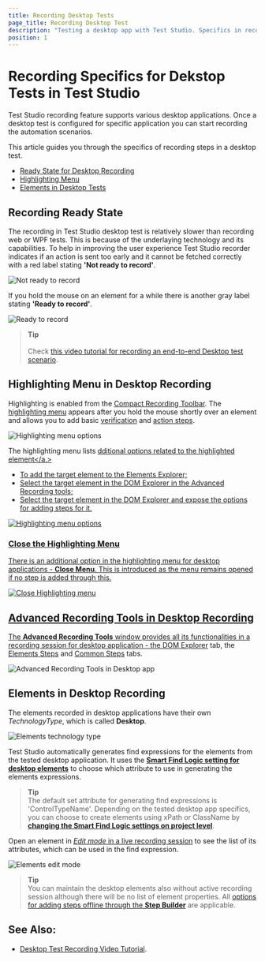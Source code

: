 ```yaml
---
title: Recording Desktop Tests
page_title: Recording Desktop Test
description: "Testing a desktop app with Test Studio. Specifics in recording desktop application scenarios in Test Studio. Record an automated scenario for desktop app in Test Studio. "
position: 1
---
```

# Recording Specifics for Dekstop Tests in Test Studio

Test Studio recording feature supports various desktop applications. Once a desktop test is configured for specific application you can start recording the automation scenarios.

This article guides you through the specifics of recording steps in a desktop test.

- [Ready State for Desktop Recording](#recording-ready-state)
- [Highlighting Menu](#highlighting-menu)
- [Elements in Desktop Tests](#elements-in-desktop-tests)


## Recording Ready State

The recording in Test Studio desktop test is relatively slower than recording web or WPF tests. This is because of the underlaying technology and its capabilities. To help in improving the user experience Test Studio recorder indicates if an action is sent too early and it cannot be fetched correctly with a red label stating __'Not ready to record'__.

![Not ready to record](/img/automated-tests/desktop-testing/recording-specifics/fig1.png)

If you hold the mouse on an element for a while there is another gray label stating __'Ready to record'__.

![Ready to record](/img/automated-tests/desktop-testing/recording-specifics/fig2.png)

> **Tip**
> <br>
> <br>
> Check <a href="https://www.telerik.com/videos/teststudio/desktop-testing-video-tutorial" target="_blank">this video tutorial for recording an end-to-end Desktop test scenario</a>.

## Highlighting Menu in Desktop Recording

Highlighting is enabled from the <a href="/features/recorder/compact-recording-toolbar#enable-hover-over-highlighting" target="_blank">Compact Recording Toolbar</a>. The <a href="/automated-tests/recording/hover-over-highlighting" target="_blank">highlighting menu</a> appears after you hold the mouse shortly over an element and allows you to add basic <a href="/features/recorder/highlighting-menu/quick-steps/quick-verification" target="_blank">verification</a> and <a href="/features/recorder/highlighting-menu/mouse-actions" target="_blank">action steps</a>.

![Highlighting menu options](/img/automated-tests/desktop-testing/recording-specifics/fig3.png)

The highlighting menu lists <a href="/features/recorder/highlighting-menu/element-options" target="_blank">dditional options related to the highlighted element</a.> 

- To add the target element to the Elements Explorer;
- Select the target element in the DOM Explorer in the Advanced Recording tools; 
- Select the target element in the DOM Explorer and expose the options for adding steps for it. 

![Highlighting menu options](/img/automated-tests/desktop-testing/recording-specifics/fig3a.png)

### Close the Highlighting Menu

There is an additional option in the highlighting menu for desktop applications - __Close Menu__. This is introduced as the menu remains opened if no step is added through this.

![Close Highlighting menu](/img/automated-tests/desktop-testing/recording-specifics/fig4.png)

## Advanced Recording Tools in Desktop Recording

The __Advanced Recording Tools__ window provides all its functionalities in a recording session for desktop application - the <a href="/features/recorder/advanced-recording-tools/dom-explorer" target="_blank">DOM Explorer</a> tab, the <a href="/features/recorder/advanced-recording-tools/element-steps/steps-overview" target="_blank">Elements Steps</a> and <a href="/features/recorder/advanced-recording-tools/common-steps" target="_blank">Common Steps</a> tabs. 

![Advanced Recording Tools in Desktop app](/img/automated-tests/desktop-testing/recording-specifics/fig40.png)

## Elements in Desktop Recording

The elements recorded in desktop applications have their own _TechnologyType_, which is called __Desktop__.

![Elements technology type](/img/automated-tests/desktop-testing/recording-specifics/fig5.png)

Test Studio automatically generates find expressions for the elements from the tested desktop application. It uses the <a href="/features/project-settings/find-logic#find-logic-for-desktop-elements" target="_blank">__Smart Find Logic setting for desktop elements__</a> to choose which attribute to use in generating the elements expressions. 

> __Tip__
></br>
> The default set attribute for generating find expressions is 'ControlTypeName'. Depending on the tested desktop app specifics, you can choose to create elements using xPath or ClassName by <a href="/features/project-settings/find-logic#find-logic-for-desktop-elements" target="_blank">__changing the Smart Find Logic settings on project level__</a>.

Open an element in <a href="/automated-tests/elements/find-element#options-in-element-pane-with-active-recording-session" target="_blank">_Edit mode_ in a live recording session</a> to see the list of its attributes, which can be used in the find expression.

![Elements edit mode](/img/automated-tests/desktop-testing/recording-specifics/fig6.png)

> __Tip__
></br>
> You can maintain the desktop elements also without active recording session although there will be no list of element properties. All <a href="/features/custom-steps/overview" target="_blank">options for adding steps offline through the __Step Builder__</a> are applicable. 

## See Also:

* <a href="https://www.telerik.com/videos/teststudio/desktop-testing-video-tutorial" target="_blank">Desktop Test Recording Video Tutorial</a>.
